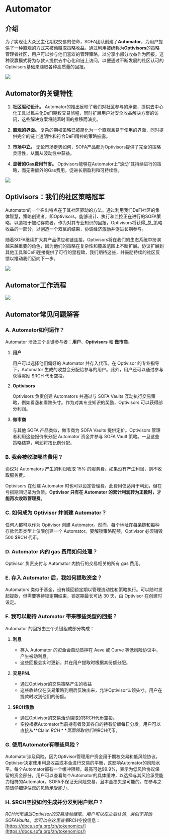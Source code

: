 
# Automator

## 介绍

为了实现让大众民主化期权交易的使命，SOFA团队创建了**Automator**，为用户提供了一种直观的方式来被动赚取策略收益。通过利用被统称为**Optivisors**的策略管理者社区，用户可以参与他们喜欢的管理策略，以分享小部分收益作为回报。这种双赢模式将为存款人提供去中心化和链上访问，以便通过不断发展的社区认可的Optivisors基础来赚取各种高质量的回报。

![](../../static/WpN2bQGaOoLbV5xAyAtuLyhXsWe.png)

## Automator的关键特性

1. **社区驱动设计。** Automator的推出反映了我们对社区参与的承诺，提供去中心化工具以民主化DeFi期权交易旅程，同时扩展用户对安全收益解决方案的访问，这些解决方案将随着时间的推移而演变。

2. **直观的界面。** 复杂的期权策略已被简化为一个直观且易于使用的界面，同时提供完全的链上透明性和符合DeFi精神的策略披露。

3. **市场中立。** 无论市场走势如何，SOFA产品都为Optivisors提供了完全的策略灵活性，从而从波动性中获益。

4. **显著的Gas费用节省。** Optivisors能够在Automator上“滚动”其持续进行的策略，而无需额外的Gas费用，促进长期盈利和可持续性。

![](../../static/WhuobjfZ6oJLI7xIJxduEgXGsHe.png)

## Optivisors：我们的社区策略冠军

Automator的一个突出特点在于其社区驱动的方法。通过利用我们DeFi社区的集体智慧，策略创建者，即Optivisors，能够设计、执行和监控正在进行的SOFA策略，以造福于被动存款者。作为对其专业知识的回报，Optivisors将获得_总_策略收益的一部分，以创造一个双赢的结果，协调经济激励并促进长期参与。

随着SOFA继续扩大其产品供应和链连接，Optivisors将在我们的生态系统中扮演越来越重要的角色，因为他们的策略在复杂性和覆盖范围上不断扩展。协议扩展到其他工具和CeFi连接提供了可行的里程碑，我们期待这些，并鼓励持续的社区反馈以推动我们迈向下一步。

![](../../static/FaqsbCCa5oihmhx6SXFuuJfds7b.png)

## Automator工作流程

![](../../static/automator_workflow.png)

## Automator常见问题解答

### A. Automator如何运作？



Automator 涉及三个关键参与者：**用户**、**Optivisors** 和 **做市商**。

1. **用户**

   用户可以选择他们偏好的 Automator 并存入代币。在 Optivisor 的专业指导下，Automator 生成的收益会分配给参与的用户。此外，用户还可以通过参与获得奖励 $RCH 代币空投。

2. **Optivisors**

   Optivisors 负责创建 Automators 并通过与 SOFA Vaults 互动执行交易策略，例如看涨和看跌头寸。作为对其专业知识的奖励，Optivisors 可以获得部分利润。

3. **做市商**

   与其他 SOFA 产品类似，做市商为 SOFA Vaults 提供定价。Optivisors 管理者利用这些报价来分配 Automator 资金并参与 SOFA Vault 策略。一旦这些策略结算，利润将按比例分配。

### B. 我会被收取哪些费用？

协议对 Automators 产生的利润收取 15% 的服务费。如果没有产生利润，则不收取服务费。

Optivisors 在创建 Automator 时也可以设定管理费。此费用仅适用于利润，但在亏损期间记录为负债。**Optivisor 只有在 Automator 的累计利润转为正数时，才能再次收取管理费。**

### C. 如何成为 Optivisor 并创建 Automator？

任何人都可以作为 Optivisor 创建 Automator。然而，每个地址在每条链和每种存款代币类型上仅限创建一个 Automator。要解锁策略配额，Optivisor 必须销毁 500 $RCH 代币。

### D. Automator 内的 gas 费用如何处理？

Optivisor 负责支付与 Automator 内执行的交易相关的所有 gas 费用。

### E. 存入 Automator 后，我如何提取资金？

Automators 类似于基金，设有赎回锁定期以管理流动性和策略执行。可以随时发起提款，但需要等待锁定期结束，锁定期最长可达 30 天，由 Optivisor 在创建时设定。

### F. 我可以期待 Automator 带来哪些类型的回报？

Automator 的回报由三个关键组成部分构成：

1. **利息**

   - 存入 Automator 的资金会自动质押在 Aave 或 Curve 等低风险协议中，产生被动利息。
   - 这些回报会实时更新，并在用户提取时根据其份额分配。

2. **交易PNL**

   - 通过Optivisor的交易策略产生的收益
   - 这些收益仅在交易策略到期后反映出来，允许Optivisor认领头寸。用户在提款时收到他们的份额。

3. **$RCH激励**

   - 通过Optivisor的交易活动赚取的$RCH代币空投。
   - 空投根据Automator当前持有者及其各自的持有份额每日分发。用户可以直接从**Claim $RCH**页面领取他们的$RCH代币。

### G. 使用Automator有哪些风险？

Automator涉及风险，因为Optivisor管理用户资金用于期权交易和低风险协议。Optivisor决定使用利息收益或本金进行交易的平衡，这影响Automator的风险水平。每个Automator都有一个缓冲限额，最高可达99.9%，表示为低风险协议保留的资金部分。用户可以查看每个Automator的具体缓冲，以选择与其风险承受能力相符的Automator。SOFA不保证无风险交易，且本金损失是可能的。在参与之前请仔细评估您的风险承受能力。

### H. $RCH空投如何生成并分发到用户账户？

$RCH代币通过Optivisor的交易活动赚取，用户可以在之后认领，类似于其他SOFA Vaults。您可以在这里查看$RCH空投信息：[https://docs.sofa.org/zh/tokenomics/](https://docs.sofa.org/zh/tokenomics/)
